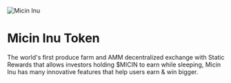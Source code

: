 ![Micin Inu](https://github.com/micininu/micininu.github.io/blob/main/image/micin-banner.jpg)

# Micin Inu Token
The world's first produce farm and AMM decentralized exchange with Static Rewards that allows investors holding $MICIN to earn while sleeping, Micin Inu has many innovative features that help users earn & win bigger.
